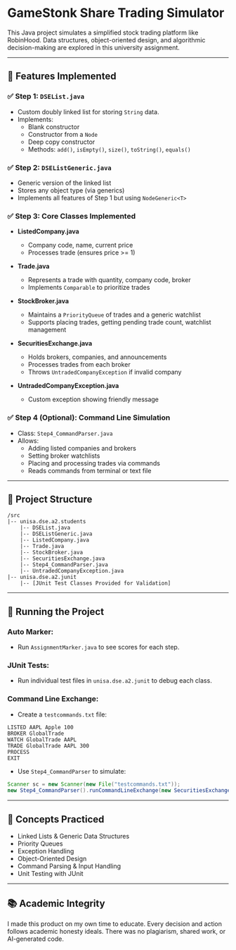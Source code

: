 # GameStonk Share Trading Simulator

This Java project simulates a simplified stock trading platform like RobinHood.   Data structures, object-oriented design, and algorithmic decision-making are explored in this university assignment.

---

## 🚀 Features Implemented

### ✅ Step 1: `DSEList.java`
- Custom doubly linked list for storing `String` data.
- Implements:
  - Blank constructor
  - Constructor from a `Node`
  - Deep copy constructor
  - Methods: `add()`, `isEmpty()`, `size()`, `toString()`, `equals()`

### ✅ Step 2: `DSEListGeneric.java`
- Generic version of the linked list
- Stores any object type (via generics)
- Implements all features of Step 1 but using `NodeGeneric<T>`

### ✅ Step 3: Core Classes Implemented
- **ListedCompany.java**
  - Company code, name, current price
  - Processes trade (ensures price >= 1)

- **Trade.java**
  - Represents a trade with quantity, company code, broker
  - Implements `Comparable` to prioritize trades

- **StockBroker.java**
  - Maintains a `PriorityQueue` of trades and a generic watchlist
  - Supports placing trades, getting pending trade count, watchlist management

- **SecuritiesExchange.java**
  - Holds brokers, companies, and announcements
  - Processes trades from each broker
  - Throws `UntradedCompanyException` if invalid company

- **UntradedCompanyException.java**
  - Custom exception showing friendly message

### ✅ Step 4 (Optional): Command Line Simulation
- Class: `Step4_CommandParser.java`
- Allows:
  - Adding listed companies and brokers
  - Setting broker watchlists
  - Placing and processing trades via commands
  - Reads commands from terminal or text file

---

## 📂 Project Structure
```
/src
|-- unisa.dse.a2.students
    |-- DSEList.java
    |-- DSEListGeneric.java
    |-- ListedCompany.java
    |-- Trade.java
    |-- StockBroker.java
    |-- SecuritiesExchange.java
    |-- Step4_CommandParser.java
    |-- UntradedCompanyException.java
|-- unisa.dse.a2.junit
    |-- [JUnit Test Classes Provided for Validation]
```

---

## 🧪 Running the Project

### Auto Marker:
- Run `AssignmentMarker.java` to see scores for each step.

### JUnit Tests:
- Run individual test files in `unisa.dse.a2.junit` to debug each class.

### Command Line Exchange:
- Create a `testcommands.txt` file:
```
LISTED AAPL Apple 100
BROKER GlobalTrade
WATCH GlobalTrade AAPL
TRADE GlobalTrade AAPL 300
PROCESS
EXIT
```
- Use `Step4_CommandParser` to simulate:
```java
Scanner sc = new Scanner(new File("testcommands.txt"));
new Step4_CommandParser().runCommandLineExchange(new SecuritiesExchange("GameStonkEX"), sc);
```

---

## 🧠 Concepts Practiced
- Linked Lists & Generic Data Structures
- Priority Queues
- Exception Handling
- Object-Oriented Design
- Command Parsing & Input Handling
- Unit Testing with JUnit

---

## 📚 Academic Integrity
I made this product on my own time to educate.   Every decision and action follows academic honesty ideals.   There was no plagiarism, shared work, or AI-generated code.

